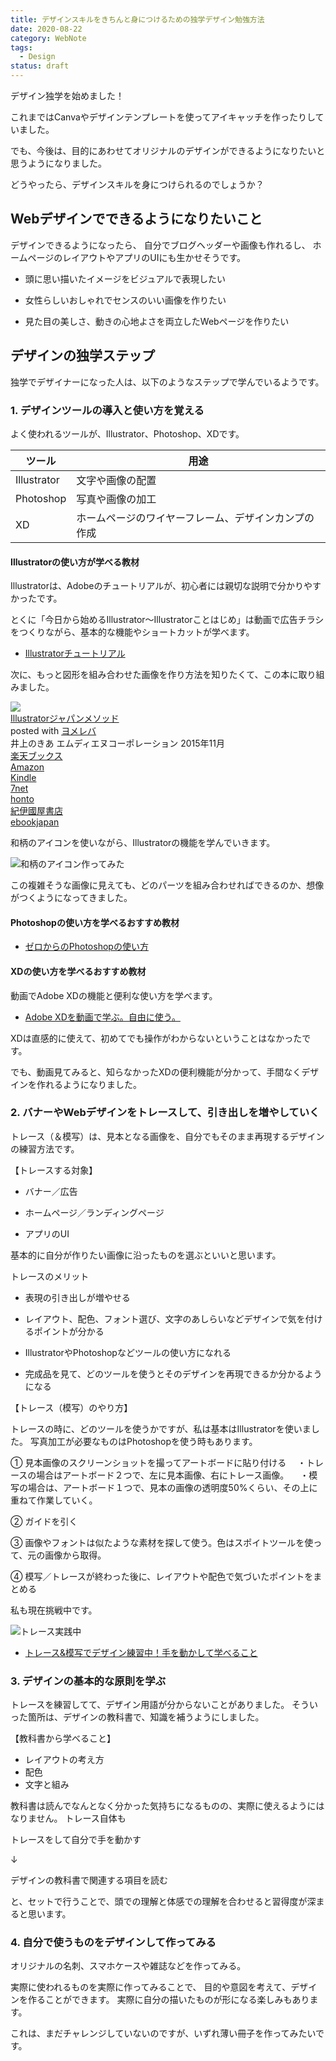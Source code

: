 ```yaml
---
title: デザインスキルをきちんと身につけるための独学デザイン勉強方法
date: 2020-08-22
category: WebNote
tags:
  - Design
status: draft
---
```


デザイン独学を始めました！

これまではCanvaやデザインテンプレートを使ってアイキャッチを作ったりしていました。

でも、今後は、目的にあわせてオリジナルのデザインができるようになりたいと思うようになりました。

どうやったら、デザインスキルを身につけられるのでしょうか？

## Webデザインでできるようになりたいこと


デザインできるようになったら、
自分でブログヘッダーや画像も作れるし、
ホームページのレイアウトやアプリのUIにも生かせそうです。

* 頭に思い描いたイメージをビジュアルで表現したい

* 女性らしいおしゃれでセンスのいい画像を作りたい

* 見た目の美しさ、動きの心地よさを両立したWebページを作りたい


## デザインの独学ステップ

独学でデザイナーになった人は、以下のようなステップで学んでいるようです。

### 1. デザインツールの導入と使い方を覚える

よく使われるツールが、Illustrator、Photoshop、XDです。

|  ツール  | 用途 |
| ---- | ---- |
| Illustrator  | 文字や画像の配置 |
| Photoshop  | 写真や画像の加工 |
| XD |  ホームページのワイヤーフレーム、デザインカンプの作成  |


#### Illustratorの使い方が学べる教材

Illustratorは、Adobeのチュートリアルが、初心者には親切な説明で分かりやすかったです。

とくに「今日から始めるIllustrator〜Illustratorことはじめ」は動画で広告チラシをつくりながら、基本的な機能やショートカットが学べます。

* <a href="https://helpx.adobe.com/jp/illustrator/tutorials.html" target="_blank" rel="noopener noreferrer">Illustratorチュートリアル</a>

次に、もっと図形を組み合わせた画像を作り方法を知りたくて、この本に取り組みました。

<div class="cstmreba"><div class="booklink-box"><div class="booklink-image"><a href="//af.moshimo.com/af/c/click?a_id=742757&p_id=56&pc_id=56&pl_id=637&s_v=b5Rz2P0601xu&url=http%3A%2F%2Fbooks.rakuten.co.jp%2Frb%2F13454208%2F" target="_blank" rel="nofollow" ><img src="https://thumbnail.image.rakuten.co.jp/@0_mall/book/cabinet/5464/9784844365464.jpg?_ex=200x200" style="border: none;" /></a><img src="//i.moshimo.com/af/i/impression?a_id=742757&p_id=56&pc_id=56&pl_id=637" width="1" height="1" style="border:none;"></div><div class="booklink-info"><div class="booklink-name"><a href="//af.moshimo.com/af/c/click?a_id=742757&p_id=56&pc_id=56&pl_id=637&s_v=b5Rz2P0601xu&url=http%3A%2F%2Fbooks.rakuten.co.jp%2Frb%2F13454208%2F" target="_blank" rel="nofollow" >Illustratorジャパンメソッド</a><img src="//i.moshimo.com/af/i/impression?a_id=742757&p_id=56&pc_id=56&pl_id=637" width="1" height="1" style="border:none;"><div class="booklink-powered-date">posted with <a href="https://yomereba.com" rel="nofollow" target="_blank">ヨメレバ</a></div></div><div class="booklink-detail">井上のきあ エムディエヌコーポレーション 2015年11月    </div><div class="booklink-link2"><div class="shoplinkrakuten"><a href="//af.moshimo.com/af/c/click?a_id=742757&p_id=56&pc_id=56&pl_id=637&s_v=b5Rz2P0601xu&url=http%3A%2F%2Fbooks.rakuten.co.jp%2Frb%2F13454208%2F" target="_blank" rel="nofollow" >楽天ブックス</a><img src="//i.moshimo.com/af/i/impression?a_id=742757&p_id=56&pc_id=56&pl_id=637" width="1" height="1" style="border:none;"></div><div class="shoplinkamazon"><a href="https://www.amazon.co.jp/exec/obidos/asin/4844365460/filledfores07-22/" target="_blank" rel="nofollow" >Amazon</a></div><div class="shoplinkkindle"><a href="https://www.amazon.co.jp/gp/search?keywords=Illustrator%E3%82%B8%E3%83%A3%E3%83%91%E3%83%B3%E3%83%A1%E3%82%BD%E3%83%83%E3%83%89&__mk_ja_JP=%83J%83%5E%83J%83i&url=node%3D2275256051&tag=filledfores07-22" target="_blank" rel="nofollow" >Kindle</a></div><div class="shoplinkseven"><a href="//af.moshimo.com/af/c/click?a_id=1082680&p_id=932&pc_id=1188&pl_id=12456&s_v=b5Rz2P0601xu&url=http%3A%2F%2F7net.omni7.jp%2Fsearch%2F%3FsearchKeywordFlg%3D1%26keyword%3D9784844365464" target="_blank" rel="nofollow" >7net<img src="//i.moshimo.com/af/i/impression?a_id=1082680&p_id=932&pc_id=1188&pl_id=12456" width="1" height="1" style="border:none;"></a></div><div class="shoplinkbk1"><a href="//ck.jp.ap.valuecommerce.com/servlet/referral?sid=3390948&pid=885314885&vc_url=http%3A%2F%2Fhonto.jp%2Fnetstore%2Fsearch_021_104844365460.html%3Fsrchf%3D1%26srchGnrNm%3D1&vcptn=kaereba" target="_blank" rel="nofollow" >honto<img src="//ad.jp.ap.valuecommerce.com/servlet/gifbanner?sid=3390948&pid=885314885" height="1" width="1" border="0"></a></div>            <div class="shoplinkkino"><a href="//ck.jp.ap.valuecommerce.com/servlet/referral?sid=3390948&pid=886623503&vc_url=http%3A%2F%2Fwww.kinokuniya.co.jp%2Ff%2Fdsg-01-9784844365464&vcptn=kaereba" target="_blank" rel="nofollow" >紀伊國屋書店<img src="//ad.jp.ap.valuecommerce.com/servlet/gifbanner?sid=3390948&pid=886623503" height="1" width="1" border="0"></a></div>          <div class="shoplinkebj"><a href="//ck.jp.ap.valuecommerce.com/servlet/referral?sid=3390948&pid=886623490&vc_url=https%3A%2F%2Febookjapan.yahoo.co.jp%2Fbooks%2F491413%2FA002030188%3Fdealerid%3D30064%26utm_source%3Dasp%26utm_medium%3Dmedi%26utm_campaign%3Drate_yome&vcptn=kaereba" target="_blank" rel="nofollow" >ebookjapan<img src="//ad.jp.ap.valuecommerce.com/servlet/gifbanner?sid=3390948&pid=886623490" height="1" width="1" border="0"></a></div>      </div></div><div class="booklink-footer"></div></div></div>


和柄のアイコンを使いながら、Illustratorの機能を学んでいきます。

![和柄のアイコン作ってみた](20200328_01_illustator.jpg)

この複雑そうな画像に見えても、どのパーツを組み合わせればできるのか、想像がつくようになってきました。

#### Photoshopの使い方を学べるおすすめ教材

* <a href="https://saruwakakun.com/design/photoshop" target="_blank" rel="noopener noreferrer">ゼロからのPhotoshopの使い方</a>

#### XDの使い方を学べるおすすめ教材


動画でAdobe XDの機能と便利な使い方を学べます。

* <a href="https://xdtrail.com/" target="_blank" rel="noopener noreferrer">Adobe XDを動画で学ぶ。自由に使う。</a>

XDは直感的に使えて、初めてでも操作がわからないということはなかったです。

でも、動画見てみると、知らなかったXDの便利機能が分かって、手間なくデザインを作れるようになりました。


### 2. バナーやWebデザインをトレースして、引き出しを増やしていく

トレース（＆模写）は、見本となる画像を、自分でもそのまま再現するデザインの練習方法です。



【トレースする対象】

* バナー／広告

* ホームページ／ランディングページ

* アプリのUI


基本的に自分が作りたい画像に沿ったものを選ぶといいと思います。


<div class="border-box">
  <span>トレースのメリット</span>

* 表現の引き出しが増やせる

* レイアウト、配色、フォント選び、文字のあしらいなどデザインで気を付けるポイントが分かる

* IllustratorやPhotoshopなどツールの使い方になれる

* 完成品を見て、どのツールを使うとそのデザインを再現できるか分かるようになる
</div>

【トレース（模写）のやり方】

トレースの時に、どのツールを使うかですが、私は基本はIllustratorを使いました。
写真加工が必要なものはPhotoshopを使う時もあります。

① 見本画像のスクリーンショットを撮ってアートボードに貼り付ける
　・トレースの場合はアートボード２つで、左に見本画像、右にトレース画像。
　・模写の場合は、アートボード１つで、見本の画像の透明度50%くらい、その上に重ねて作業していく。

② ガイドを引く

③ 画像やフォントは似たような素材を探して使う。色はスポイトツールを使って、元の画像から取得。

④ 模写／トレースが終わった後に、レイアウトや配色で気づいたポイントをまとめる

私も現在挑戦中です。

![トレース実践中](ss-trace-01.jpg)

* [トレース&模写でデザイン練習中！手を動かして学べること](/design-trace/)

### 3. デザインの基本的な原則を学ぶ

トレースを練習してて、デザイン用語が分からないことがありました。
そういった箇所は、デザインの教科書で、知識を補うようにしました。

【教科書から学べること】
* レイアウトの考え方
* 配色
* 文字と組み

教科書は読んでなんとなく分かった気持ちになるものの、実際に使えるようにはなりません。
トレース自体も

トレースをして自分で手を動かす

↓

デザインの教科書で関連する項目を読む

と、セットで行うことで、頭での理解と体感での理解を合わせると習得度が深まると思います。

### 4. 自分で使うものをデザインして作ってみる

オリジナルの名刺、スマホケースや雑誌などを作ってみる。

実際に使われるものを実際に作ってみることで、
目的や意図を考えて、デザインを作ることができます。
実際に自分の描いたものが形になる楽しみもあります。

これは、まだチャレンジしていないのですが、いずれ薄い冊子を作ってみたいです。
